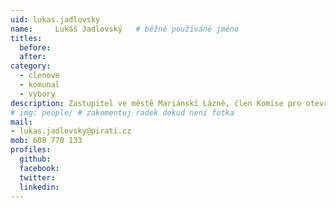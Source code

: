 ```yaml
---
uid: lukas.jadlovsky
name:     Lukáš Jadlovský 	# běžně používáné jméno
titles:
  before:
  after:
category:
  - clenove
  - komunal
  - vybory
description: Zastupitel ve městě Mariánskí Lázně, člen Komise pro otevřenou společnost a nové technologie
# img: people/ # zakomentuj radek dokud není fotka
mail:
- lukas.jadlovsky@pirati.cz
mob: 608 770 133
profiles:
  github:
  facebook:
  twitter:
  linkedin:
---
```



